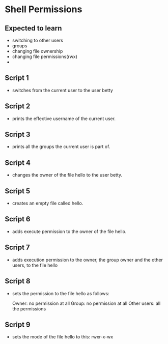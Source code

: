 # Shell Permissions

## Expected to learn
- switching to other users
- groups
- changing file ownership
- changing file permissions(rwx)
- 
## Script 1
- switches from the current user to the user betty

## Script 2
- prints the effective username of the current user.

## Script 3
- prints all the groups the current user is part of.

## Script 4
- changes the owner of the file hello to the user betty.

## Script 5
-  creates an empty file called hello.

## Script 6
- adds execute permission to the owner of the file hello.

## Script 7
- adds execution permission to the owner, the group owner and the other users, to the file hello

## Script 8
- sets the permission to the file hello as follows:

    Owner: no permission at all
    Group: no permission at all
    Other users: all the permissions

## Script 9
- sets the mode of the file hello to this:
	rwxr-x-wx 
